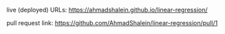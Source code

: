 live (deployed) URLs: https://ahmadshalein.github.io/linear-regression/

pull request link: https://github.com/AhmadShalein/linear-regression/pull/1
